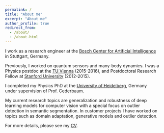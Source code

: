 ```yaml
---
permalink: /
title: "About me"
excerpt: "About me"
author_profile: true
redirect_from: 
  - /about/
  - /about.html
---
```



I work as a research engineer at the [Bosch Center for Artificial Intelligence](https://www.bosch-ai.com/about-us/our-people/) in Stuttgart, Germany.

Previously, I worked on quantum sensors and many-body dynamics. I was a Physics postdoc at the [TU Vienna](http://atomchip.org/) (2015-2016), and Postdoctoral Research Fellow at [Stanford University](https://web.stanford.edu/group/kasevich/cgi-bin/wordpress/) (2012-2015).  

I completed my Physics PhD at the [University of Heidelberg](https://www.pci.uni-heidelberg.de/cms/index.html), Germany under supervision of Prof. Cederbaum.


My current research topics are generalization and robustness of deep learning models for computer vision
with a special focus on outlier detection in semantic segmentation. In customer projects I have worked on topics such as domain adaptation,
generative models and outlier detection.


For more details, please see my [CV](/files/CV-Kaspar-Sakmann.pdf).
